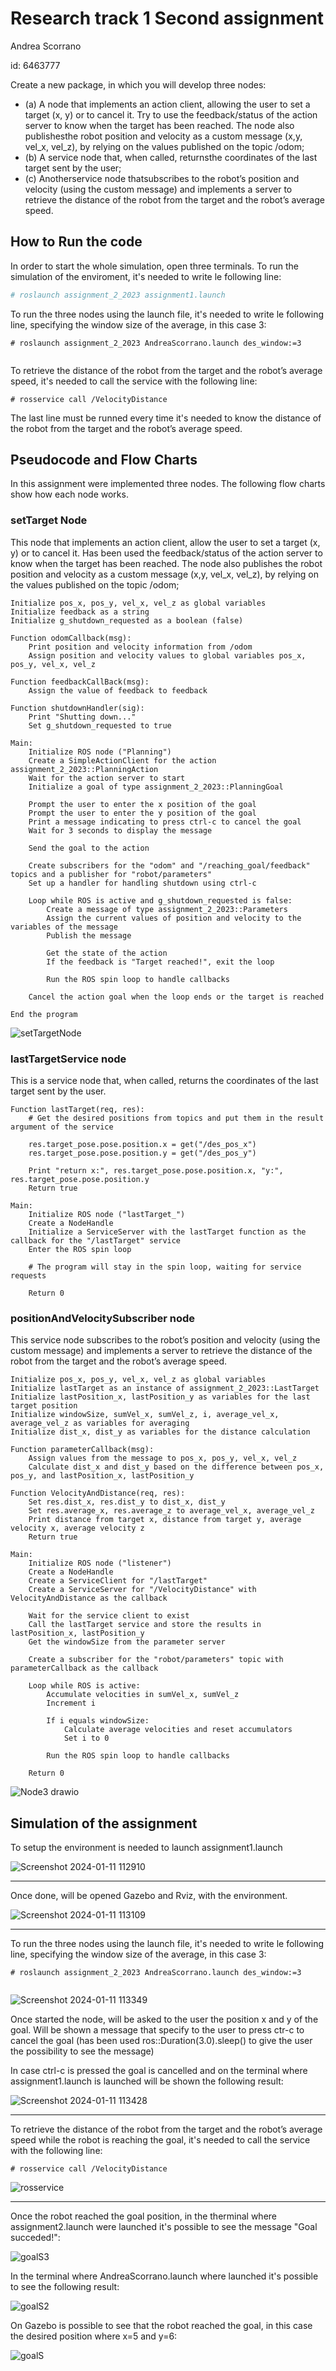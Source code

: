 Research track 1 Second assignment
==================
Andrea Scorrano

id: 6463777

 Create a new package, in which you will develop three nodes:
- (a) A node that implements an action client, allowing the user to set a target (x, y) or to cancel it. Try to use the
feedback/status of the action server to know when the target has been reached. The node also publishesthe
robot position and velocity as a custom message (x,y, vel_x, vel_z), by relying on the values published on the
topic /odom;
- (b) A service node that, when called, returnsthe coordinates of the last target sent by the user;
- (c) Anotherservice node thatsubscribes to the robot’s position and velocity (using the custom message) and
implements a server to retrieve the distance of the robot from the target and the robot’s average speed.

## How to Run the code
In order to start the whole simulation, open three terminals.
To run the simulation of the enviroment, it's needed to write le following line:

```bash
# roslaunch assignment_2_2023 assignment1.launch

```
To run the three nodes using the launch file, it's needed to write le following line, specifying the window size of the average, in this case 3:

```
# roslaunch assignment_2_2023 AndreaScorrano.launch des_window:=3
 
```

To retrieve the distance of the robot from the target and the robot’s average speed, it's needed to call the service with the following line:

```
# rosservice call /VelocityDistance 
```

The last line must be runned every time it's needed to know the distance of the robot from the target and the robot’s average speed. 

## Pseudocode and Flow Charts ##

In this assignment were implemented three nodes. The following flow charts show how each node works.

### setTarget Node ###
This node that implements an action client, allow the user to set a target (x, y) or to cancel it. Has been used the feedback/status of the action server to know when the target has been reached. The node also publishes the robot position and velocity as a custom message (x,y, vel_x, vel_z), by relying on the values published on the topic /odom;
```
Initialize pos_x, pos_y, vel_x, vel_z as global variables
Initialize feedback as a string
Initialize g_shutdown_requested as a boolean (false)

Function odomCallback(msg):
    Print position and velocity information from /odom
    Assign position and velocity values to global variables pos_x, pos_y, vel_x, vel_z

Function feedbackCallBack(msg):
    Assign the value of feedback to feedback

Function shutdownHandler(sig):
    Print "Shutting down..."
    Set g_shutdown_requested to true

Main:
    Initialize ROS node ("Planning")
    Create a SimpleActionClient for the action assignment_2_2023::PlanningAction
    Wait for the action server to start
    Initialize a goal of type assignment_2_2023::PlanningGoal

    Prompt the user to enter the x position of the goal
    Prompt the user to enter the y position of the goal
    Print a message indicating to press ctrl-c to cancel the goal
    Wait for 3 seconds to display the message

    Send the goal to the action

    Create subscribers for the "odom" and "/reaching_goal/feedback" topics and a publisher for "robot/parameters"
    Set up a handler for handling shutdown using ctrl-c

    Loop while ROS is active and g_shutdown_requested is false:
        Create a message of type assignment_2_2023::Parameters
        Assign the current values of position and velocity to the variables of the message
        Publish the message

        Get the state of the action
        If the feedback is "Target reached!", exit the loop

        Run the ROS spin loop to handle callbacks

    Cancel the action goal when the loop ends or the target is reached

End the program
```
![setTargetNode](https://github.com/AndreaScorr/ResearchTrackAssignment2AndreaScorrano/assets/40230364/8eac8264-e023-4582-9e70-fcd4095e04f8)

### lastTargetService node ###
This is a service node that, when called, returns the coordinates of the last target sent by the user.
```
Function lastTarget(req, res):
    # Get the desired positions from topics and put them in the result argument of the service
    
    res.target_pose.pose.position.x = get("/des_pos_x")
    res.target_pose.pose.position.y = get("/des_pos_y")

    Print "return x:", res.target_pose.pose.position.x, "y:", res.target_pose.pose.position.y
    Return true

Main:
    Initialize ROS node ("lastTarget_")
    Create a NodeHandle
    Initialize a ServiceServer with the lastTarget function as the callback for the "/lastTarget" service
    Enter the ROS spin loop

    # The program will stay in the spin loop, waiting for service requests

    Return 0
```

### positionAndVelocitySubscriber node ###
This service node subscribes to the robot’s position and velocity (using the custom message) and implements a server to retrieve the distance of the robot from the target and the robot’s average speed.

```
Initialize pos_x, pos_y, vel_x, vel_z as global variables
Initialize lastTarget as an instance of assignment_2_2023::LastTarget
Initialize lastPosition_x, lastPosition_y as variables for the last target position
Initialize windowSize, sumVel_x, sumVel_z, i, average_vel_x, average_vel_z as variables for averaging
Initialize dist_x, dist_y as variables for the distance calculation

Function parameterCallback(msg):
    Assign values from the message to pos_x, pos_y, vel_x, vel_z
    Calculate dist_x and dist_y based on the difference between pos_x, pos_y, and lastPosition_x, lastPosition_y

Function VelocityAndDistance(req, res):
    Set res.dist_x, res.dist_y to dist_x, dist_y
    Set res.average_x, res.average_z to average_vel_x, average_vel_z
    Print distance from target x, distance from target y, average velocity x, average velocity z
    Return true

Main:
    Initialize ROS node ("listener")
    Create a NodeHandle
    Create a ServiceClient for "/lastTarget"
    Create a ServiceServer for "/VelocityDistance" with VelocityAndDistance as the callback

    Wait for the service client to exist
    Call the lastTarget service and store the results in lastPosition_x, lastPosition_y
    Get the windowSize from the parameter server

    Create a subscriber for the "robot/parameters" topic with parameterCallback as the callback

    Loop while ROS is active:
        Accumulate velocities in sumVel_x, sumVel_z
        Increment i

        If i equals windowSize:
            Calculate average velocities and reset accumulators
            Set i to 0

        Run the ROS spin loop to handle callbacks

    Return 0

```

![Node3 drawio](https://github.com/AndreaScorr/ResearchTrackAssignment2AndreaScorrano/assets/40230364/6126baac-d393-4de9-b2f1-33e7e1fb104e)

## Simulation of the assignment ##
To setup the environment is needed to launch assignment1.launch

![Screenshot 2024-01-11 112910](https://github.com/AndreaScorr/ResearchTrackAssignment2AndreaScorrano/assets/40230364/d99a8ada-260e-4734-a1fa-fd1348bf01cd)

----

Once done, will be opened Gazebo and Rviz, with the environment.

![Screenshot 2024-01-11 113109](https://github.com/AndreaScorr/ResearchTrackAssignment2AndreaScorrano/assets/40230364/73e0f8a0-6cd6-4909-93cf-77f111e9b771)

----

To run the three nodes using the launch file, it's needed to write le following line, specifying the window size of the average, in this case 3:

```
# roslaunch assignment_2_2023 AndreaScorrano.launch des_window:=3
 
```
![Screenshot 2024-01-11 113349](https://github.com/AndreaScorr/ResearchTrackAssignment2AndreaScorrano/assets/40230364/20665620-b7f7-46ea-a6be-4fee966c9318)

Once started the node, will be asked to the user the position x and y of the goal. Will be shown a message that specify to the user to press ctr-c to cancel the goal (has been used ros::Duration(3.0).sleep() to give the user the possibility to see the message)

In case ctrl-c is pressed the goal is cancelled and on the terminal where assignment1.launch is launched will be shown the following result:

![Screenshot 2024-01-11 113428](https://github.com/AndreaScorr/ResearchTrackAssignment2AndreaScorrano/assets/40230364/108ce4fd-28cc-493e-8c79-536735b07718)

---

To retrieve the distance of the robot from the target and the robot’s average speed while the robot is reaching the goal, it's needed to call the service with the following line:

```
# rosservice call /VelocityDistance 
```

![rosservice](https://github.com/AndreaScorr/ResearchTrackAssignment2AndreaScorrano/assets/40230364/09928a1f-704b-4fd6-a23a-8d10e9bd306b)

---

Once the robot reached the goal position, in the therminal where assignment2.launch were launched it's possible to see the message "Goal succeded!":

![goalS3](https://github.com/AndreaScorr/ResearchTrackAssignment2AndreaScorrano/assets/40230364/b1659d2b-d170-4837-b28b-ac77f2170c1b)

In the terminal where AndreaScorrano.launch where launched it's possible to see the following result:

![goalS2](https://github.com/AndreaScorr/ResearchTrackAssignment2AndreaScorrano/assets/40230364/e6ac3519-d4a9-43b7-afe2-9feda9d43ecf)

On Gazebo is possible to see that the robot reached the goal, in this case the desired position where x=5 and y=6:

![goalS](https://github.com/AndreaScorr/ResearchTrackAssignment2AndreaScorrano/assets/40230364/8cc4d6bc-e2f0-4c86-925f-1fde1c271979)




